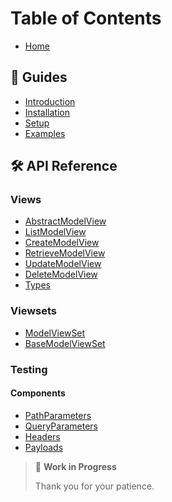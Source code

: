 # Table of Contents

  - [Home](Home)

## 📖 Guides

  - [Introduction](01-Introduction)
  - [Installation](02-Installation)
  - [Setup](03-Setup)
  - [Examples](04-Examples)

## 🛠 API Reference

### Views

  - [AbstractModelView](AbstractModelView)
  - [ListModelView](ListModelView)
  - [CreateModelView](CreateModelView)
  - [RetrieveModelView](RetrieveModelView)
  - [UpdateModelView](UpdateModelView)
  - [DeleteModelView](DeleteModelView)
  - [Types](Types)

### Viewsets

  - [ModelViewSet](ModelViewSet)
  - [BaseModelViewSet](BaseModelViewSet)

### Testing

#### Components

  - [PathParameters](PathParameters)
  - [QueryParameters](QueryParameters)
  - [Headers](Headers)
  - [Payloads](Payloads)

> 🚧 **Work in Progress**
>
> Thank you for your patience.
